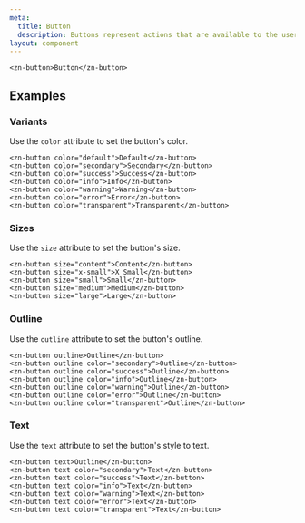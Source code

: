 ```yaml
---
meta:
  title: Button
  description: Buttons represent actions that are available to the user.
layout: component
---
```


```html:preview
<zn-button>Button</zn-button>
```

## Examples

### Variants

Use the `color` attribute to set the button's color.

```html:preview
<zn-button color="default">Default</zn-button>
<zn-button color="secondary">Secondary</zn-button>
<zn-button color="success">Success</zn-button>
<zn-button color="info">Info</zn-button>
<zn-button color="warning">Warning</zn-button>
<zn-button color="error">Error</zn-button>
<zn-button color="transparent">Transparent</zn-button>
```

### Sizes

Use the `size` attribute to set the button's size.

```html:preview
<zn-button size="content">Content</zn-button>
<zn-button size="x-small">X Small</zn-button>
<zn-button size="small">Small</zn-button>
<zn-button size="medium">Medium</zn-button>
<zn-button size="large">Large</zn-button>
```

### Outline

Use the `outline` attribute to set the button's outline.

```html:preview
<zn-button outline>Outline</zn-button>
<zn-button outline color="secondary">Outline</zn-button>
<zn-button outline color="success">Outline</zn-button>
<zn-button outline color="info">Outline</zn-button>
<zn-button outline color="warning">Outline</zn-button>
<zn-button outline color="error">Outline</zn-button>
<zn-button outline color="transparent">Outline</zn-button>
```

### Text

Use the `text` attribute to set the button's style to text.

```html:preview
<zn-button text>Outline</zn-button>
<zn-button text color="secondary">Text</zn-button>
<zn-button text color="success">Text</zn-button>
<zn-button text color="info">Text</zn-button>
<zn-button text color="warning">Text</zn-button>
<zn-button text color="error">Text</zn-button>
<zn-button text color="transparent">Text</zn-button>
```
